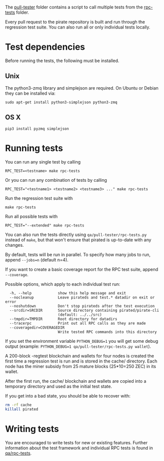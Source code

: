 The [pull-tester](/qa/pull-tester/) folder contains a script to call
multiple tests from the [rpc-tests](/qa/rpc-tests/) folder.

Every pull request to the pirate repository is built and run through
the regression test suite. You can also run all or only individual
tests locally.

Test dependencies
=================
Before running the tests, the following must be installed.

Unix
----
The python3-zmq library and simplejson are required. On Ubuntu or Debian they
can be installed via:
```
sudo apt-get install python3-simplejson python3-zmq
```

OS X
------
```
pip3 install pyzmq simplejson
```

Running tests
=============

You can run any single test by calling

    RPC_TEST=<testname> make rpc-tests

Or you can run any combination of tests by calling

    RPC_TEST="<testname1> <testname2> <testname3> ..." make rpc-tests

Run the regression test suite with

    make rpc-tests

Run all possible tests with

    RPC_TEST="--extended" make rpc-tests

You can also run the tests directly using `qa/pull-tester/rpc-tests.py` instead
of `make`, but that won't ensure that pirated is up-to-date with any changes.

By default, tests will be run in parallel. To specify how many jobs to run,
append `--jobs=n` (default n=4).

If you want to create a basic coverage report for the RPC test suite, append `--coverage`.

Possible options, which apply to each individual test run:

```
  -h, --help            show this help message and exit
  --nocleanup           Leave pirateds and test.* datadir on exit or error
  --noshutdown          Don't stop pirateds after the test execution
  --srcdir=SRCDIR       Source directory containing pirated/pirate-cli
                        (default: ../../src)
  --tmpdir=TMPDIR       Root directory for datadirs
  --tracerpc            Print out all RPC calls as they are made
  --coveragedir=COVERAGEDIR
                        Write tested RPC commands into this directory
```

If you set the environment variable `PYTHON_DEBUG=1` you will get some debug
output (example: `PYTHON_DEBUG=1 qa/pull-tester/rpc-tests.py wallet`).

A 200-block -regtest blockchain and wallets for four nodes
is created the first time a regression test is run and
is stored in the cache/ directory.  Each node has the miner
subsidy from 25 mature blocks (25*10=250 ZEC) in its wallet.

After the first run, the cache/ blockchain and wallets are
copied into a temporary directory and used as the initial
test state.

If you get into a bad state, you should be able
to recover with:

```bash
rm -rf cache
killall pirated
```

Writing tests
=============
You are encouraged to write tests for new or existing features.
Further information about the test framework and individual RPC
tests is found in [qa/rpc-tests](/qa/rpc-tests).

